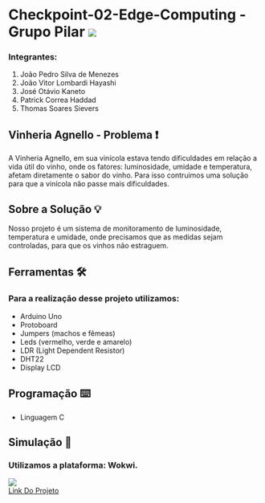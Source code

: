 # Checkpoint-02-Edge-Computing - Grupo Pilar ![](https://github.com/user-attachments/assets/0d341a24-d0be-4f90-a213-e866a23dd430)

### Integrantes:
1. João Pedro Silva de Menezes
2. João Vitor Lombardi Hayashi
3. José Otávio Kaneto
4. Patrick Correa Haddad
5. Thomas Soares Sievers

## Vinheria Agnello - Problema ❗
  A Vinheria Agnello, em sua vinícola estava tendo dificuldades em relação a vida útil do vinho, onde os fatores: luminosidade, umidade e temperatura, afetam diretamente o sabor do vinho. Para isso contruimos uma solução para que a vinícola não passe mais dificuldades.

## Sobre a Solução 💡
  Nosso projeto é um sistema de monitoramento de luminosidade, temperatura e umidade, onde precisamos que as medidas sejam controladas, para que os vinhos não estraguem. 

## Ferramentas 🛠️
  ### Para a realização desse projeto utilizamos:
  - Arduino Uno
  - Protoboard
  - Jumpers (machos e fêmeas)
  - Leds (vermelho, verde e amarelo)
  - LDR (Light Dependent Resistor)
  - DHT22
  - Display LCD

## Programação ⌨️ 
  - Linguagem C

## Simulação 🔬
  ### Utilizamos a plataforma: Wokwi.
  ![](https://github.com/user-attachments/assets/eb6082d9-e70e-4663-bf61-8b25d23ed187)
  <br>
  [Link Do Projeto](https://wokwi.com/projects/428328074372035585)
  
